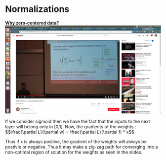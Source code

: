 # Normalizations

<b>Why zero-centered data?</b>
![data](why_zero_centered_data.png)

If we consider sigmoid then we have the fact that the inputs to the next layer will belong only in [0,1]. Now, the gradients of the weights : $$\frac{\partial L}{\partial w) = \frac{\partial L}{\partial f) * x$$

Thus if x is always positive, the gradient of the weights will always be postivie or negative. Thus it may make a zig-zag path for converging into a non-optimal region of solution for the weights as seen in the slides.
